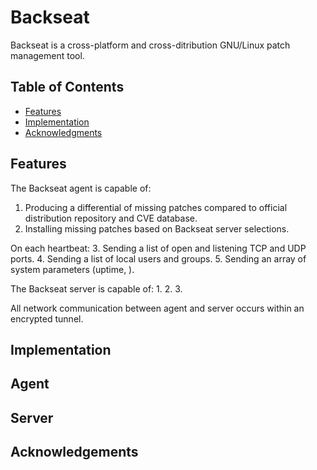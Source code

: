 # Backseat
Backseat is a cross-platform and cross-ditribution GNU/Linux patch management tool. 

## Table of Contents
- [Features](#features)
- [Implementation](#implementation)
- [Acknowledgments](#acknowledgments)

## Features

The Backseat agent is capable of:
1. Producing a differential of missing patches compared to official distribution repository and CVE database.
2. Installing missing patches based on Backseat server selections.

On each heartbeat:
3. Sending a list of open and listening TCP and UDP ports.
4. Sending a list of local users and groups.
5. Sending an array of system parameters (uptime, ).

The Backseat server is capable of:
1.
2. 
3.

All network communication between agent and server occurs within an encrypted tunnel.

## Implementation

## Agent

## Server

## Acknowledgements
